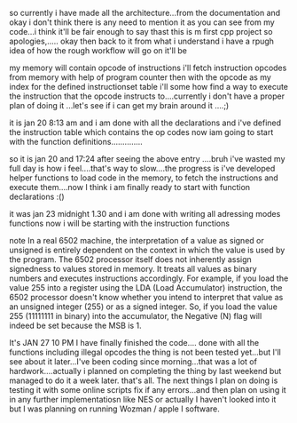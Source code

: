 so currently i have made all the architecture...from the documentation and okay i don't think there is any need to mention it as you can see from my code...i think it'll be fair enough to say thast this is m first cpp project so apologies,.....
okay then back to it from what i understand i have a rpugh idea of how the rough workflow will go on it'll be

my memory will contain opcode of instructions i'll fetch instruction opcodes from memory with help of program counter then with the opcode as my index for the defined instructionset table i'll some how find a way to execute the instruction that the opcode instructs to....currently i don't have a proper plan of doing it ...let's see if i can get my brain around it ....;)


it is jan 20 8:13 am and i am done with all the declarations and i've defined the instruction table which contains the op codes now iam going to start with the function definitions..............


so it is jan 20 and 17:24 after seeing the above entry ....bruh i've wasted my full day is how i feel....that's way to slow....the progress is i've developed helper functions to load code in the memory, to fetch the instructions and execute them....now I think i am finally ready to start with function declarations :() 

it was jan 23 midnight 1.30 and i am done with writing all adressing modes functions now i will be starting with 
the instruction functions

note 
In a real 6502 machine, the interpretation of a value as signed or unsigned is entirely dependent on the context in which the value is used by the program. The 6502 processor itself does not inherently assign signedness to values stored in memory. It treats all values as binary numbers and executes instructions accordingly.
For example, if you load the value 255 into a register using the LDA (Load Accumulator) instruction, the 6502 processor doesn't know whether you intend to interpret that value as an unsigned integer (255) or as a signed integer.
So, if you load the value 255 (11111111 in binary) into the accumulator, the Negative (N) flag will indeed be set because the MSB is 1.

It's JAN 27 10 PM I have finally finished the code.... done with all the functions including illegal opcodes
the thing is not been tested yet...but I'll see about it later...I've been coding since morning...that was a lot of hardwork....actually i planned on completing the thing by last weekend but managed to do it a week later.
that's all. The next things I plan on doing is testing it with some online scripts fix if any errors...and then plan on using it in any further implementatiosn like NES or actually I haven't looked into it but I was planning on running Wozman / apple I software.   